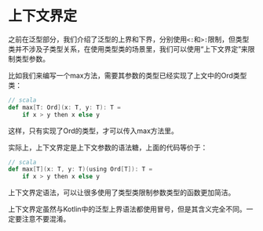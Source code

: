 # 上下文界定

之前在泛型部分，我们介绍了泛型的上界和下界，分别使用`<:`和`>:`限制，但类型类并不涉及子类型关系，在使用类型类的场景里，我们可以使用“上下文界定”来限制类型参数。

比如我们来编写一个max方法，需要其参数的类型已经实现了上文中的Ord类型类：

```scala
// scala
def max[T: Ord](x: T, y: T): T =
    if x > y then x else y
```

这样，只有实现了Ord的类型，才可以传入max方法里。

实际上，上下文界定是上下文参数的语法糖，上面的代码等价于：

```scala
// scala
def max[T](x: T, y: T)(using Ord[T]): T =
    if x > y then x else y
```

上下文界定语法，可以让很多使用了类型类限制参数类型的函数更加简洁。

上下文界定虽然与Kotlin中的泛型上界语法都使用冒号，但是其含义完全不同。一定要注意不要混淆。